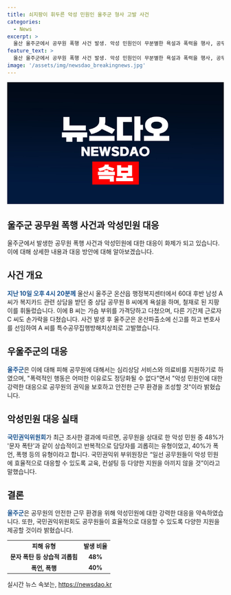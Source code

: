 ```yaml
---
title: 쇠지팡이 휘두른 악성 민원인 울주군 형사 고발 사건
categories:
  - News
excerpt: >
  울산 울주군에서 공무원 폭행 사건 발생. 악성 민원인이 무분별한 욕설과 폭력을 행사, 공무원에 부상을 입힘이 발생하였으며, 해당 민원인에 대한 형사 고발 등 강력한 대응이 이뤄지고 있다. 국민권익위원회 조사 결과에 따르면, 이러한 악성 민원 사례가 증가하고 있으며, 권익위는 이에 대한 공무원 지원을 강조하고 있다. 폭력적인 행동은 용납되지 않으며, 공무원의 권익을 보호하고 안전한 근무 환경을 조성하기 위한 노력이 진행 중이다.
feature_text: >
  울산 울주군에서 공무원 폭행 사건 발생. 악성 민원인이 무분별한 욕설과 폭력을 행사, 공무원에 부상을 입힘이 발생하였으며, 해당 민원인에 대한 형사 고발 등 강력한 대응이 이뤄지고 있다. 국민권익위원회 조사 결과에 따르면, 이러한 악성 민원 사례가 증가하고 있으며, 권익위는 이에 대한 공무원 지원을 강조하고 있다. 폭력적인 행동은 용납되지 않으며, 공무원의 권익을 보호하고 안전한 근무 환경을 조성하기 위한 노력이 진행 중이다.
image: '/assets/img/newsdao_breakingnews.jpg'
---
```


<p><img src="/assets/img/newsdao_breakingnews.jpg" alt="firstkoreanews 속보" /></p>

<h2>울주군 공무원 폭행 사건과 악성민원 대응</h2>

<p data-ke-size="size16">울주군에서 발생한 공무원 폭행 사건과 악성민원에 대한 대응이 화제가 되고 있습니다. 이에 대해 상세한 내용과 대응 방안에 대해 알아보겠습니다.</p>

<h2 data-ke-size="size26">사건 개요</h2>

<p><b><span style="color: #1a5490;">지난 10일 오후 4시 20분께</span></b> 울산시 울주군 온산읍 행정복지센터에서 60대 후반 남성 A 씨가 복지카드 관련 상담을 받던 중 상담 공무원 B 씨에게 욕설을 하며, 철재로 된 지팡이를 휘둘렀습니다. 이에 B 씨는 가슴 부위를 가격당하고 다쳤으며, 다른 기간제 근로자 C 씨도 손가락을 다쳤습니다. 사건 발생 후 울주군은 온산파출소에 신고를 하고 변호사를 선임하여 A 씨를 특수공무집행방해치상죄로 고발했습니다.</p>

<h2 data-ke-size="size26">우울주군의 대응</h2>

<p><b><span style="color: #1a5490;">울주군</span></b>은 이에 대해 피해 공무원에 대해서는 심리상담 서비스와 의료비를 지원하기로 하였으며, "폭력적인 행동은 어떠한 이유로도 정당화될 수 없다"면서 "악성 민원인에 대한 강력한 대응으로 공무원의 권익을 보호하고 안전한 근무 환경을 조성할 것"이라 밝혔습니다.</p>

<h2 data-ke-size="size26">악성민원 대응 실태</h2>

<p><b><span style="color: #1a5490;">국민권익위원회</span></b>가 최근 조사한 결과에 따르면, 공무원을 상대로 한 악성 민원 중 48%가 '문자 폭탄'과 같이 상습적이고 반복적으로 담당자를 괴롭히는 유형이었고, 40%가 폭언, 폭행 등의 유형이라고 합니다. 국민권익위 부위원장은 “일선 공무원들이 악성 민원에 효율적으로 대응할 수 있도록 교육, 컨설팅 등 다양한 지원을 아끼지 않을 것”이라고 말했습니다.</p>

<h2 data-ke-size="size26">결론</h2>

<p><b><span style="color: #1a5490;">울주군</span></b>은 공무원의 안전한 근무 환경을 위해 악성민원에 대한 강력한 대응을 약속하였습니다. 또한, 국민권익위원회도 공무원들이 효율적으로 대응할 수 있도록 다양한 지원을 제공할 것이라 밝혔습니다.</p>

<table>
    <tbody>
        <tr>
            <td style="text-align: center; height: 17px;"><b>피해 유형</b></td>
            <td style="text-align: center; height: 17px;"><b>발생 비율</b></td>
        </tr>
        <tr>
            <td style="text-align: center; height: 17px;"><b>문자 폭탄 등 상습적 괴롭힘</b></td>
            <td style="text-align: center; height: 17px;"><b>48%</b></td>
        </tr>
        <tr>
            <td style="text-align: center; height: 17px;"><b>폭언, 폭행</b></td>
            <td style="text-align: center; height: 17px;"><b>40%</b></td>
        </tr>
    </tbody>
</table>
실시간 뉴스 속보는, <a href="https://newsdao.kr" rel="dofollow">https://newsdao.kr</a>


